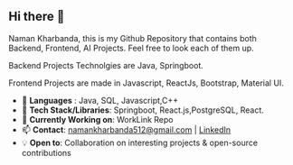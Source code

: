 ## Hi there 👋

Naman Kharbanda, this is my Github Repository that contains both Backend, Frontend, AI Projects. Feel free to look each of them up.

Backend Projects Technolgies are Java, Springboot.

Frontend Projects are made in Javascript, ReactJs, Bootstrap, Material UI.

- 🔧 **Languages** : Java, SQL, Javascript,C++ 
- 🔧 **Tech Stack/Libraries**: Springboot, React.js,PostgreSQL, React.
- 🌱 **Currently Working on**: WorkLink Repo
- 📫 **Contact**: namankharbanda512@gmail.com | [LinkedIn]( www.linkedin.com/in/namankharbanda )
- 💡 **Open to**: Collaboration on interesting projects & open-source contributions

<!--
**theekharbanda/theekharbanda** is a ✨ _special_ ✨ repository because its `README.md` (this file) appears on your GitHub profile.

Here are some ideas to get you started:

- 🔭 I’m currently working on ...
- 🌱 I’m currently learning ...
- 👯 I’m looking to collaborate on ...
- 🤔 I’m looking for help with ...
- 💬 Ask me about ...
- 📫 How to reach me: ...
- 😄 Pronouns: ...
- ⚡ Fun fact: ...
-->
